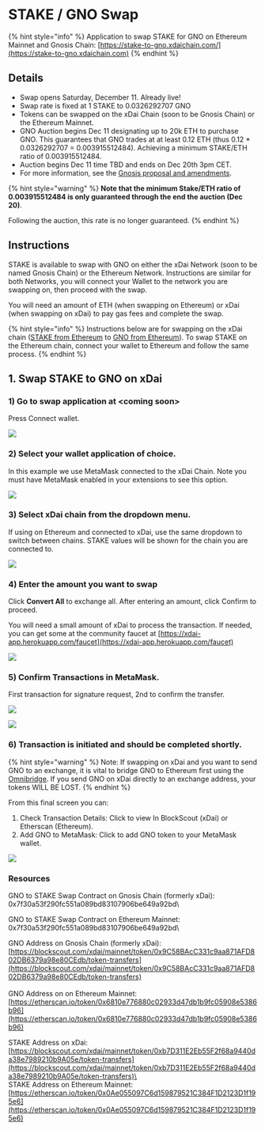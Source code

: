 # STAKE / GNO Swap

{% hint style="info" %}
Application to swap STAKE for GNO on Ethereum Mainnet and Gnosis Chain: [https://stake-to-gno.xdaichain.com/](https://stake-to-gno.xdaichain.com)
{% endhint %}

## Details

* Swap opens Saturday, December 11. Already live!
* Swap rate is fixed at 1 STAKE to 0.0326292707 GNO
* Tokens can be swapped on the xDai Chain (soon to be Gnosis Chain) or the Ethereum Mainnet.&#x20;
* GNO Auction begins Dec 11 designating up to 20k ETH to purchase GNO. This guarantees that GNO trades at at least 0.12 ETH (thus 0.12 \* 0.0326292707 = 0.003915512484). Achieving a minimum STAKE/ETH ratio of 0.003915512484.
* Auction begins Dec 11 time TBD and ends on Dec 20th 3pm CET.
* For more information, see the [Gnosis proposal and amendments](https://forum.gnosis.io/t/gip-16-gnosis-chain-xdai-gnosis-merge/1904).

{% hint style="warning" %}
**Note that the minimum Stake/ETH ratio of 0.003915512484 is only guaranteed through the end the auction (Dec 20)**.&#x20;

Following the auction, this rate is no longer guaranteed.
{% endhint %}

## Instructions

STAKE is available to swap with GNO on either the xDai Network (soon to be named Gnosis Chain) or the Ethereum Network. Instructions are similar for both Networks, you will connect your Wallet to the network you are swapping on, then proceed with the swap.&#x20;

You will need an amount of ETH  (when swapping on Ethereum) or xDai (when swapping on xDai) to pay gas fees and complete the swap.

{% hint style="info" %}
Instructions below are for swapping on the xDai chain ([STAKE from Ethereum](https://blockscout.com/xdai/mainnet/token/0xb7D311E2Eb55F2f68a9440da38e7989210b9A05e/token-transfers) to [GNO from Ethereum](https://blockscout.com/xdai/mainnet/token/0x9C58BAcC331c9aa871AFD802DB6379a98e80CEdb/token-transfers)). To swap STAKE on the Ethereum chain, connect your wallet to Ethereum and follow the same process.
{% endhint %}

## 1. Swap STAKE to GNO on xDai

### 1) Go to swap application at \<coming soon>

Press Connect wallet.

![](../../.gitbook/assets/swap-1.png)

### 2) Select your wallet application of choice.

In this example we use MetaMask connected to the xDai Chain. Note you must have MetaMask enabled in your extensions to see this option.

![](../../.gitbook/assets/swap-2.png)

### 3) Select xDai chain from the dropdown menu.

If using on Ethereum and connected to xDai, use the same dropdown to switch between chains. STAKE values will be shown for the chain you are connected to.

![](../../.gitbook/assets/swap3.png)

### 4) Enter the amount you want to swap

Click **Convert All** to exchange all. After entering an amount, click Confirm to proceed.

You will need a small amount of xDai to process the transaction. If needed, you can get some at the community faucet at [https://xdai-app.herokuapp.com/faucet](https://xdai-app.herokuapp.com/faucet)

![](../../.gitbook/assets/swap-4.png)

### 5) Confirm Transactions in MetaMask.

First transaction for signature request, 2nd to confirm the transfer.

![](../../.gitbook/assets/sign-1.png)

![](../../.gitbook/assets/sign-2.png)

### 6) Transaction is initiated and should be completed shortly.

{% hint style="warning" %}
Note: If swapping on xDai and you want to send GNO to an exchange, it is vital to bridge GNO to Ethereum first using the [Omnibridge](https://omni.xdaichain.com/bridge). If you send GNO on xDai directly to an exchange address, your tokens WILL BE LOST.
{% endhint %}

From this final screen you can:

1. Check Transaction Details: Click to view In BlockScout (xDai) or Etherscan (Ethereum).
2. Add GNO to MetaMask: Click to add GNO token to your MetaMask wallet.

![](<../../.gitbook/assets/last-page (1).png>)

### Resources

GNO to STAKE Swap Contract on Gnosis Chain (formerly xDai): \
0x7f30a53f290fc551a089bd83107906be649a92bd\


GNO to STAKE Swap Contract on Ethereum Mainnet: \
0x7f30a53f290fc551a089bd83107906be649a92bd\


GNO Address on Gnosis Chain (formerly xDai): \
[https://blockscout.com/xdai/mainnet/token/0x9C58BAcC331c9aa871AFD802DB6379a98e80CEdb/token-transfers](https://blockscout.com/xdai/mainnet/token/0x9C58BAcC331c9aa871AFD802DB6379a98e80CEdb/token-transfers) \
\
GNO Address on on Ethereum Mainnet: \
[https://etherscan.io/token/0x6810e776880c02933d47db1b9fc05908e5386b96](https://etherscan.io/token/0x6810e776880c02933d47db1b9fc05908e5386b96)

STAKE Address on xDai: [https://blockscout.com/xdai/mainnet/token/0xb7D311E2Eb55F2f68a9440da38e7989210b9A05e/token-transfers](https://blockscout.com/xdai/mainnet/token/0xb7D311E2Eb55F2f68a9440da38e7989210b9A05e/token-transfers)\
\
STAKE Address on Ethereum Mainnet: \
[https://etherscan.io/token/0x0Ae055097C6d159879521C384F1D2123D1f195e6](https://etherscan.io/token/0x0Ae055097C6d159879521C384F1D2123D1f195e6)


